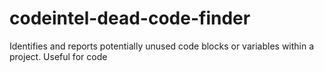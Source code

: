 # codeintel-dead-code-finder
Identifies and reports potentially unused code blocks or variables within a project. Useful for code
